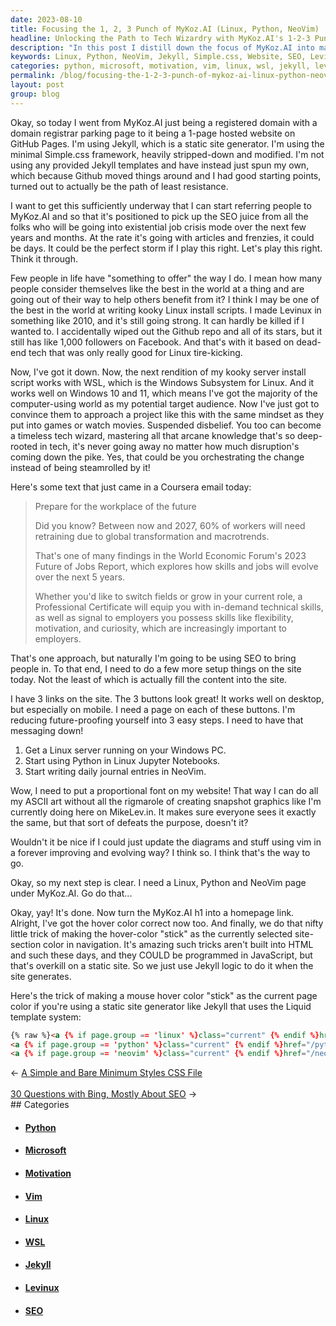 ```yaml
---
date: 2023-08-10
title: Focusing the 1, 2, 3 Punch of MyKoz.AI (Linux, Python, NeoVim)
headline: Unlocking the Path to Tech Wizardry with MyKoz.AI's 1-2-3 Punch of Linux, Python, and NeoVim
description: "In this post I distill down the focus of MyKoz.AI into mastering the 1, 2, 3 punch: Linux, Python, and NeoVim with each having a main site navigation link. I adjust the anchor text hover highlight to be sticky as you visit each page, surprisingly still tricky in HTML. Jekyll Liquid template to the rescue!"
keywords: Linux, Python, NeoVim, Jekyll, Simple.css, Website, SEO, Levinux, WSL, Windows Subsystem for Linux, Windows 10, Windows 11, Server Install Script, Kooky, Arcane Knowledge, Global Transformation, Macrotrends, Professional Certificate, Technical Skills, Flexibility, Motivation, Curiosity, Employers, Future of Jobs Report, Suspended Disbelief, Timeless Tech Wizard, Existential Job Crisis, Coursera, Ret
categories: python, microsoft, motivation, vim, linux, wsl, jekyll, levinux, seo
permalink: /blog/focusing-the-1-2-3-punch-of-mykoz-ai-linux-python-neovim/
layout: post
group: blog
---
```



Okay, so today I went from MyKoz.AI just being a registered domain with a
domain registrar parking page to it being a 1-page hosted website on GitHub
Pages. I'm using Jekyll, which is a static site generator. I'm using the
minimal Simple.css framework, heavily stripped-down and modified. I'm not using
any provided Jekyll templates and have instead just spun my own, which because
Github moved things around and I had good starting points, turned out to
actually be the path of least resistance.

I want to get this sufficiently underway that I can start referring people to
MyKoz.AI and so that it's positioned to pick up the SEO juice from all the
folks who will be going into existential job crisis mode over the next few
years and months. At the rate it's going with articles and frenzies, it could
be days. It could be the perfect storm if I play this right. Let's play this
right. Think it through.

Few people in life have "something to offer" the way I do. I mean how many
people consider themselves like the best in the world at a thing and are going
out of their way to help others benefit from it? I think I may be one of the
best in the world at writing kooky Linux install scripts. I made Levinux in
something like 2010, and it's still going strong. It can hardly be killed if I
wanted to. I accidentally wiped out the Github repo and all of its stars, but
it still has like 1,000 followers on Facebook. And that's with it based on
dead-end tech that was only really good for Linux tire-kicking.

Now, I've got it down. Now, the next rendition of my kooky server install
script works with WSL, which is the Windows Subsystem for Linux. And it works
well on Windows 10 and 11, which means I've got the majority of the
computer-using world as my potential target audience. Now I've just got to
convince them to approach a project like this with the same mindset as they put
into games or watch movies. Suspended disbelief. You too can become a timeless
tech wizard, mastering all that arcane knowledge that's so deep-rooted in tech,
it's never going away no matter how much disruption's coming down the pike.
Yes, that could be you orchestrating the change instead of being steamrolled by
it!

Here's some text that just came in a Coursera email today:

> Prepare for the workplace of the future
> 
> Did you know? Between now and 2027, 60% of workers will need retraining due to
> global transformation and macrotrends.
> 
> That's one of many findings in the World Economic Forum's 2023 Future of Jobs
> Report, which explores how skills and jobs will evolve over the next 5 years.
> 
> Whether you'd like to switch fields or grow in your current role, a
> Professional Certificate will equip you with in-demand technical skills, as
> well as signal to employers you possess skills like flexibility, motivation,
> and curiosity, which are increasingly important to employers.

That's one approach, but naturally I'm going to be using SEO to bring people
in. To that end, I need to do a few more setup things on the site today. Not
the least of which is actually fill the content into the site.

I have 3 links on the site. The 3 buttons look great! It works well on desktop,
but especially on mobile. I need a page on each of these buttons. I'm reducing
future-proofing yourself into 3 easy steps. I need to have that messaging down!

1. Get a Linux server running on your Windows PC.
2. Start using Python in Linux Jupyter Notebooks.
3. Start writing daily journal entries in NeoVim.

Wow, I need to put a proportional font on my website! That way I can do all my
ASCII art without all the rigmarole of creating snapshot graphics like I'm
currently doing here on MikeLev.in. It makes sure everyone sees it exactly the
same, but that sort of defeats the purpose, doesn't it?

Wouldn't it be nice if I could just update the diagrams and stuff using vim in
a forever improving and evolving way? I think so. I think that's the way to go.

Okay, so my next step is clear. I need a Linux, Python and NeoVim page under
MyKoz.AI. Go do that...

Okay, yay! It's done. Now turn the MyKoz.AI h1 into a homepage link. Alright,
I've got the hover color correct now too. And finally, we do that nifty little
trick of making the hover-color "stick" as the currently selected site-section
color in navigation. It's amazing such tricks aren't built into HTML and such
these days, and they COULD be programmed in JavaScript, but that's overkill on
a static site. So we just use Jekyll logic to do it when the site generates.

Here's the trick of making a mouse hover color "stick" as the current page
color if you're using a static site generator like Jekyll that uses the Liquid
template system:

```html
{% raw %}<a {% if page.group == 'linux' %}class="current" {% endif %}href="/linux/">Step 1</a>
<a {% if page.group == 'python' %}class="current" {% endif %}href="/python/">Step 2</a>
<a {% if page.group == 'neovim' %}class="current" {% endif %}href="/neovim/">Step 3</a>{% endraw %}
```

















<div class="arrow-links"><div class="post-nav-prev"><span class="arrow">&larr;&nbsp;</span><a href="/blog/a-simple-and-bare-minimum-styles-css-file/">A Simple and Bare Minimum Styles CSS File</a></div> &nbsp; <div class="post-nav-next"><a href="/blog/30-questions-with-bing-mostly-about-seo/">30 Questions with Bing, Mostly About SEO</a><span class="arrow">&nbsp;&rarr;</span></div></div>
## Categories

<ul>
<li><h4><a href='/python/'>Python</a></h4></li>
<li><h4><a href='/microsoft/'>Microsoft</a></h4></li>
<li><h4><a href='/motivation/'>Motivation</a></h4></li>
<li><h4><a href='/vim/'>Vim</a></h4></li>
<li><h4><a href='/linux/'>Linux</a></h4></li>
<li><h4><a href='/wsl/'>WSL</a></h4></li>
<li><h4><a href='/jekyll/'>Jekyll</a></h4></li>
<li><h4><a href='/levinux/'>Levinux</a></h4></li>
<li><h4><a href='/seo/'>SEO</a></h4></li></ul>